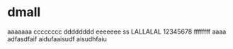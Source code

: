 # dmall
aaaaaaa
cccccccc
dddddddd
eeeeeee
ss
LALLALAL
12345678
ffffffff
aaaa
adfasdfaif
aidufaaisudf
aisudhfaiu